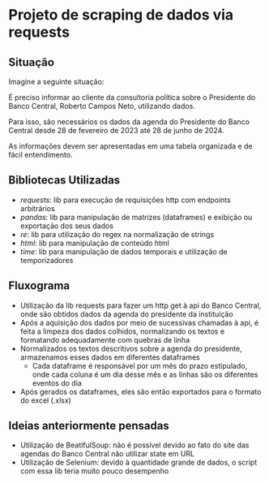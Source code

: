 # Projeto de scraping de dados via requests

## Situação
Imagine a seguinte situação:

É preciso informar ao cliente da consultoria política sobre o Presidente do Banco Central, Roberto Campos Neto, utilizando dados.

Para isso, são necessários os dados da agenda do Presidente do Banco Central desde 28 de fevereiro de 2023 até 28 de junho de 2024.

As informações devem ser apresentadas em uma tabela organizada e de fácil entendimento.

## Bibliotecas Utilizadas
- *requests*: lib para execução de requisições http com endpoints arbitrários
- *pandas*: lib para manipulação de matrizes (dataframes) e exibição ou exportação dos seus dados
- *re*: lib para utilização do regex na normalização de strings
- *html*: lib para manipulação de conteúdo html
- *time*: lib para manipulação de dados temporais e utilização de temporizadores

## Fluxograma
- Utilização da lib requests para fazer um http get à api do Banco Central, onde são obtidos dados da agenda do presidente da instituição
- Após a aquisição dos dados por meio de sucessivas chamadas à api, é feita a limpeza dos dados colhidos, normalizando os textos e formatando adequadamente com quebras de linha
- Normalizados os textos descritivos sobre a agenda do presidente, armazenamos esses dados em diferentes dataframes
  - Cada dataframe é responsável por um mês do prazo estipulado, onde cada coluna é um dia desse mês e as linhas são os diferentes eventos do dia
- Após gerados os dataframes, eles são então exportados para o formato do excel (.xlsx)

## Ideias anteriormente pensadas
- Utilização de BeatifulSoup: não é possível devido ao fato do site das agendas do Banco Central não utilizar state em URL
- Utilização de Selenium: devido à quantidade grande de dados, o script com essa lib teria muito pouco desempenho

  
